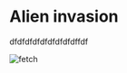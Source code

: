<h1>Alien invasion</h1>
<p>dfdfdfdfdfdfdfdfdffdf</p>

![fetch](https://github.com/jflan646/Hallo/assets/47369954/5937e2a4-4f5d-4188-b6c4-ce6bf53753d5)
